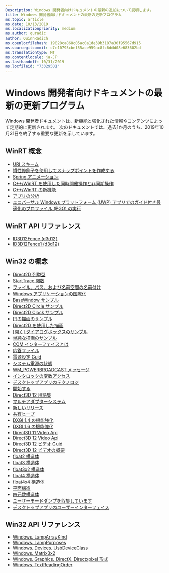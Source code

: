 ```yaml
---
Description: Windows 開発者向けドキュメントの最新の追加について説明します。
title: Windows 開発者向けドキュメントの最新の更新プログラム
ms.topic: article
ms.date: 10/13/2019
ms.localizationpriority: medium
ms.author: quradic
author: QuinnRadich
ms.openlocfilehash: 19028ca868c05ac0a1de39b3187a30f95567d915
ms.sourcegitcommit: c7e10793cbef55ace959ac8fc6ddd08e683602bd
ms.translationtype: MT
ms.contentlocale: ja-JP
ms.lasthandoff: 10/31/2019
ms.locfileid: "73329501"
---
```

# <a name="latest-updates-to-the-windows-developer-docs"></a>Windows 開発者向けドキュメントの最新の更新プログラム


Windows 開発者ドキュメントは、新機能と強化された情報やコンテンツによって定期的に更新されます。 次のドキュメントでは、過去1か月のうち、2019年10月31日を終了する重要な更新を示しています。


## <a name="winrt-conceptual"></a>WinRT 概念

<ul>
<li><a href="https://docs.microsoft.com/windows/uwp/app-resources/uri-schemes">URI スキーム</a></li>
<li><a href="https://docs.microsoft.com/windows/uwp/composition/inertia-modifiers">慣性修飾子を使用してスナップポイントを作成する</a></li>
<li><a href="https://docs.microsoft.com/windows/uwp/composition/spring-animations">Spring アニメーション</a></li>
<li><a href="https://docs.microsoft.com/windows/uwp/cpp-and-winrt-apis/concurrency">C++/WinRT を使用した同時開催操作と非同期操作</a></li>
<li><a href="https://docs.microsoft.com/windows/uwp/cpp-and-winrt-apis/news">C++/WinRT の新機能</a></li>
<li><a href="https://docs.microsoft.com/windows/uwp/debug-test-perf/app-analysis">アプリの分析</a></li>
<li><a href="https://docs.microsoft.com/windows/uwp/debug-test-perf/pgo-for-uwp">ユニバーサル Windows プラットフォーム (UWP) アプリでのガイド付き最適化のプロファイル (PGO) の実行</a></li>
</ul>



## <a name="winrt-api-reference"></a>WinRT API リファレンス

<ul>
<li><a href="https://docs.microsoft.com/windows/win32/api/d3d12/nn-d3d12-id3d12fence">ID3D12Fence (d3d12)</a></li>
<li><a href="https://docs.microsoft.com/windows/win32/api/d3d12/nn-d3d12-id3d12fence1">ID3D12Fence1 (d3d12)</a></li>
</ul>

## <a name="win32-conceptual"></a>Win32 の概念

<ul>
<li><a href="https://docs.microsoft.com/windows/desktop/Direct2D/enumerations">Direct2D 列挙型</a></li>
<li><a href="https://docs.microsoft.com/windows/desktop/ETW/starttrace">StartTrace 関数</a></li>
<li><a href="https://docs.microsoft.com/windows/desktop/FileIO/naming-a-file">ファイル、パス、および名前空間の名前付け</a></li>
<li><a href="https://docs.microsoft.com/windows/desktop/Intl/international-support">Windows アプリケーションの国際化</a></li>
<li><a href="https://docs.microsoft.com/windows/desktop/LearnWin32/basewindow-sample">BaseWindow サンプル</a></li>
<li><a href="https://docs.microsoft.com/windows/desktop/LearnWin32/direct2d-circle-sample">Direct2D Circle サンプル</a></li>
<li><a href="https://docs.microsoft.com/windows/desktop/LearnWin32/direct2d-clock-sample">Direct2D Clock サンプル</a></li>
<li><a href="https://docs.microsoft.com/windows/desktop/LearnWin32/draw-circle-sample">円の描画のサンプル</a></li>
<li><a href="https://docs.microsoft.com/windows/desktop/LearnWin32/drawing-with-direct2d">Direct2D を使用した描画</a></li>
<li><a href="https://docs.microsoft.com/windows/desktop/LearnWin32/open-dialog-box-sample">[開く] ダイアログボックスのサンプル</a></li>
<li><a href="https://docs.microsoft.com/windows/desktop/LearnWin32/simple-drawing-sample">単純な描画のサンプル</a></li>
<li><a href="https://docs.microsoft.com/windows/desktop/LearnWin32/what-is-a-com-interface-">COM インターフェイスとは</a></li>
<li><a href="https://docs.microsoft.com/windows/desktop/Midl/response-files">応答ファイル</a></li>
<li><a href="https://docs.microsoft.com/windows/desktop/Power/power-setting-guids">電源設定 Guid</a></li>
<li><a href="https://docs.microsoft.com/windows/desktop/Power/system-power-states">システム電源の状態</a></li>
<li><a href="https://docs.microsoft.com/windows/desktop/Power/wm-powerbroadcast">WM_POWERBROADCAST メッセージ</a></li>
<li><a href="https://docs.microsoft.com/windows/desktop/Sync/interlocked-variable-access">インタロックの変数アクセス</a></li>
<li><a href="https://docs.microsoft.com/windows/desktop/desktop-app-technologies">デスクトップアプリのテクノロジ</a></li>
<li><a href="https://docs.microsoft.com/windows/desktop/desktop-programming">開始する</a></li>
<li><a href="https://docs.microsoft.com/windows/desktop/direct3d12/directx-12-glossary">Direct3D 12 用語集</a></li>
<li><a href="https://docs.microsoft.com/windows/desktop/direct3d12/multi-engine">マルチアダプターシステム</a></li>
<li><a href="https://docs.microsoft.com/windows/desktop/direct3d12/new-releases">新しいリリース</a></li>
<li><a href="https://docs.microsoft.com/windows/desktop/direct3d12/shared-heaps">共有ヒープ</a></li>
<li><a href="https://docs.microsoft.com/windows/desktop/direct3ddxgi/dxgi-1-4-improvements">DXGI 1.4 の機能強化</a></li>
<li><a href="https://docs.microsoft.com/windows/desktop/direct3ddxgi/dxgi-1-6-improvements">DXGI 1.6 の機能強化</a></li>
<li><a href="https://docs.microsoft.com/windows/desktop/medfound/direct3d-11-video-apis">Direct3D 11 Video Api</a></li>
<li><a href="https://docs.microsoft.com/windows/desktop/medfound/direct3d-12-video-apis">Direct3D 12 Video Api</a></li>
<li><a href="https://docs.microsoft.com/windows/desktop/medfound/direct3d-12-video-guids">Direct3D 12 ビデオ Guid</a></li>
<li><a href="https://docs.microsoft.com/windows/desktop/medfound/direct3d-12-video-overview">Direct3D 12 ビデオの概要</a></li>
<li><a href="https://docs.microsoft.com/windows/desktop/numerics_h/float2-structure">float2 構造体</a></li>
<li><a href="https://docs.microsoft.com/windows/desktop/numerics_h/float3-structure">float3 構造体</a></li>
<li><a href="https://docs.microsoft.com/windows/desktop/numerics_h/float3x2-structure">float3x2 構造体</a></li>
<li><a href="https://docs.microsoft.com/windows/desktop/numerics_h/float4-structure">float4 構造体</a></li>
<li><a href="https://docs.microsoft.com/windows/desktop/numerics_h/float4x4-structure">float4x4 構造体</a></li>
<li><a href="https://docs.microsoft.com/windows/desktop/numerics_h/plane-structure">平面構造</a></li>
<li><a href="https://docs.microsoft.com/windows/desktop/numerics_h/quaternion-structure">四元数構造体</a></li>
<li><a href="https://docs.microsoft.com/windows/desktop/wer/collecting-user-mode-dumps">ユーザーモードダンプを収集しています</a></li>
<li><a href="https://docs.microsoft.com/windows/desktop/windows-application-ui-development">デスクトップアプリのユーザーインターフェイス</a></li>
</ul>

## <a name="win32-api-reference"></a>Win32 API リファレンス

<ul>
<li><a href="https://docs.microsoft.com/uwp/api/windows.devices.lights.lamparraykind">Windows. LampArrayKind</a></li>
<li><a href="https://docs.microsoft.com/uwp/api/windows.devices.lights.lamppurposes">Windows. LampPurposes</a></li>
<li><a href="https://docs.microsoft.com/uwp/api/windows.devices.usb.usbdeviceclass">Windows. Devices. UsbDeviceClass</a></li>
<li><a href="https://docs.microsoft.com/uwp/api/windows.foundation.numerics.matrix3x2">Windows. Matrix3x2</a></li>
<li><a href="https://docs.microsoft.com/uwp/api/windows.graphics.directx.directxpixelformat">Windows. Graphics. DirectX. Directxpixel 形式</a></li>
<li><a href="https://docs.microsoft.com/uwp/api/windows.ui.xaml.textreadingorder">Windows. TextReadingOrder</a></li>
</ul>